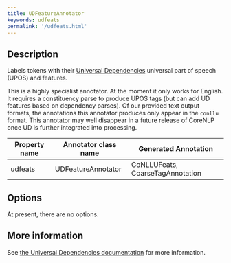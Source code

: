 ```yaml
---
title: UDFeatureAnnotator
keywords: udfeats
permalink: '/udfeats.html'
---
```


## Description

Labels tokens with their [Universal Dependencies](http://universaldependencies.org/) universal part of speech (UPOS) and features.

This is a highly specialist annotator. At the moment it only works for English. It requires a constituency parse to produce UPOS tags (but can add UD features based on dependency parses). Of our provided text output formats, the annotations this annotator produces only appear in the `conllu` format. This annotator may well disappear in a future release of CoreNLP once UD is further integrated into processing.

| Property name | Annotator class name | Generated Annotation |
| --- | --- | --- |
| udfeats | UDFeatureAnnotator | CoNLLUFeats, CoarseTagAnnotation |

## Options

At present, there are no options.

## More information 

See [the Universal Dependencies documentation](http://universaldependencies.org/) for more information.
